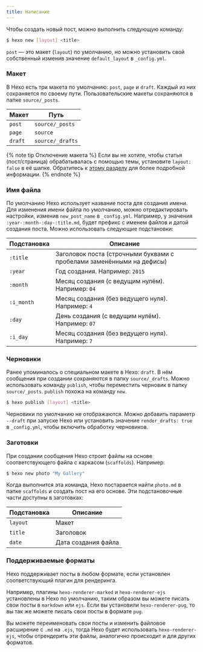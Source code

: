 ```yaml
---
title: Написание
---
```

Чтобы создать новый пост, можно выполнить следующую команду:

``` bash
$ hexo new [layout] <title>
```

`post` — это макет (`layout`) по умолчанию, но можно установить свой собственный изменив значение `default_layout` в `_config.yml`.

### Макет

В Hexo есть три макета по умолчанию: `post`, `page` и `draft`. Каждый из них сохраняется по своему пути. Пользовательские макеты сохраняются в папке `source/_posts`.

Макет | Путь
--- | ---
`post` | `source/_posts`
`page` | `source`
`draft` | `source/_drafts`

{% note tip Отключение макета %}
Если вы не хотите, чтобы статья (пост/страница) обрабатывалась с помощью темы, установите `layout: false` в её шапке. Обратитесь к [этому разделу](/ru/docs/front-matter#Макет) для более подробной информации.
{% endnote %}

### Имя файла

По умолчанию Hexo использует название поста для создания имени. Для изменения имени файла по умолчанию, можно отредактировать настройки, изменив `new_post_name` в `_config.yml`. Например, у значения `:year-:month-:day-:title.md`, будет префикс с именем файлов и датой создания поста. Можно использовать следующие подстановки:

Подстановка | Описание
--- | ---
`:title` | Заголовок поста (строчными буквами с пробелами заменёнными на дефисы)
`:year` | Год создания. Например: `2015`
`:month` | Месяц создания (с ведущим нулём). Например: `04`
`:i_month` | Месяц создания (без ведущего нуля). Например: `4`
`:day` | День создания (с ведущим нулём). Например: `07`
`:i_day` | Месяц создания (без ведущего нуля). Например: `7`

### Черновики

Ранее упоминалось о специальном макете в Hexo: `draft`. В нём сообщения при создании сохраняются в папку `source/_drafts`. Можно использовать команду `publish`, чтобы переместить черновик в папку `source/_posts`. `publish` похожа на команду `new`.

``` bash
$ hexo publish [layout] <title>
```

Черновики по умолчанию не отображаются. Можно добавить параметр `--draft` при запуске Hexo или установить значение `render_drafts: true` в `_config.yml`, чтобы включить обработку черновиков.

### Заготовки

При создании сообщения Hexo строит файлы на основе соответствующего файла с каркасом (`scaffolds`). Например:

``` bash
$ hexo new photo "My Gallery"
```

Когда выполнится эта команда, Hexo постарается найти `photo.md` в папке `scaffolds` и создать пост на его основе. Эти подстановочные части доступны в заготовках:

Подстановка | Описание
--- | ---
`layout` | Макет
`title` | Заголовок
`date` | Дата создания файла

### Поддерживаемые форматы

Hexo поддерживает посты в любом формате, если установлен соответствующий плагин для рендеринга.

Например, плагины `hexo-renderer-marked` и `hexo-renderer-ejs` установлены в Hexo по умолчанию, таким образом вы можете писать свои посты в `markdown` или `ejs`. Если вы установили `hexo-renderer-pug`, то вы так же можете писать свои посты в формате `pug`.

Вы можете переименовать свои посты и изменить файловое расширение с `.md` на `.ejs`, тогда Hexo будет использовать `hexo-renderer-ejs`, чтобы отрендерить эти файлы, аналогично происходит и для других форматов.
